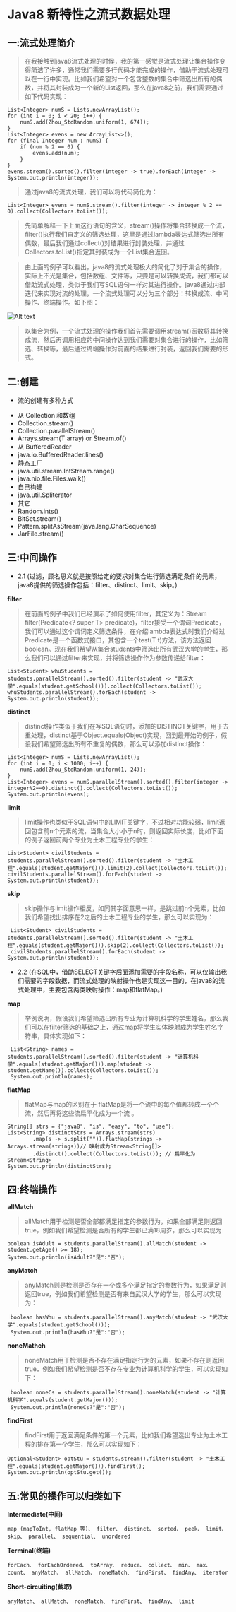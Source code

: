 # Java8 新特性之流式数据处理

## 一:流式处理简介

> 在我接触到java8流式处理的时候，我的第一感觉是流式处理让集合操作变得简洁了许多，通常我们需要多行代码才能完成的操作，借助于流式处理可以在一行中实现。比如我们希望对一个包含整数的集合中筛选出所有的偶数，并将其封装成为一个新的List返回，那么在java8之前，我们需要通过如下代码实现：
```
List<Integer> numS = Lists.newArrayList();
for (int i = 0; i < 20; i++) {
    numS.add(Zhou_StdRandom.uniform(1, 674));
}
List<Integer> evens = new ArrayList<>();
for (final Integer num : numS) {
    if (num % 2 == 0) {
        evens.add(num);
    }
}
evens.stream().sorted().filter(integer -> true).forEach(integer -> System.out.println(integer));
```
> 通过java8的流式处理，我们可以将代码简化为：
```
List<Integer> evens = numS.stream().filter(integer -> integer % 2 == 0).collect(Collectors.toList());
```
> 先简单解释一下上面这行语句的含义，stream()操作将集合转换成一个流，filter()执行我们自定义的筛选处理，这里是通过lambda表达式筛选出所有偶数，最后我们通过collect()对结果进行封装处理，并通过Collectors.toList()指定其封装成为一个List集合返回。
 
> 由上面的例子可以看出，java8的流式处理极大的简化了对于集合的操作，实际上不光是集合，包括数组、文件等，只要是可以转换成流，我们都可以借助流式处理，类似于我们写SQL语句一样对其进行操作。java8通过内部迭代来实现对流的处理，一个流式处理可以分为三个部分：转换成流、中间操作、终端操作。如下图：

![Alt text](./848414.png)

> 以集合为例，一个流式处理的操作我们首先需要调用stream()函数将其转换成流，然后再调用相应的中间操作达到我们需要对集合进行的操作，比如筛选、转换等，最后通过终端操作对前面的结果进行封装，返回我们需要的形式。

## 二:创建
+ 流的创建有多种方式
* 从 Collection 和数组
* Collection.stream()
* Collection.parallelStream()
* Arrays.stream(T array) or Stream.of()
* 从 BufferedReader
* java.io.BufferedReader.lines()
* 静态工厂
* java.util.stream.IntStream.range()
* java.nio.file.Files.walk()
* 自己构建
* java.util.Spliterator
* 其它
* Random.ints()
* BitSet.stream()
* Pattern.splitAsStream(java.lang.CharSequence)
* JarFile.stream()


## 三:中间操作

+ 2.1 (过滤，顾名思义就是按照给定的要求对集合进行筛选满足条件的元素，java8提供的筛选操作包括：filter、distinct、limit、skip。)

__filter__

>在前面的例子中我们已经演示了如何使用filter，其定义为：Stream<T> filter(Predicate<? super T> predicate)，filter接受一个谓词Predicate，我们可以通过这个谓词定义筛选条件，在介绍lambda表达式时我们介绍过Predicate是一个函数式接口，其包含一个test(T t)方法，该方法返回boolean。现在我们希望从集合students中筛选出所有武汉大学的学生，那么我们可以通过filter来实现，并将筛选操作作为参数传递给filter：
```
List<Student> whuStudents = students.parallelStream().sorted().filter(student -> "武汉大学".equals(student.getSchool())).collect(Collectors.toList());
whuStudents.parallelStream().forEach(student -> System.out.println(student));
```
__distinct__
> distinct操作类似于我们在写SQL语句时，添加的DISTINCT关键字，用于去重处理，distinct基于Object.equals(Object)实现，回到最开始的例子，假设我们希望筛选出所有不重复的偶数，那么可以添加distinct操作：
```
List<Integer> numS = Lists.newArrayList();
for (int i = 0; i < 1000; i++) {
    numS.add(Zhou_StdRandom.uniform(1, 24));
}
List<Integer> evens = numS.parallelStream().sorted().filter(integer -> integer%2==0).distinct().collect(Collectors.toList());
System.out.println(evens);
```
__limit__
> limit操作也类似于SQL语句中的LIMIT关键字，不过相对功能较弱，limit返回包含前n个元素的流，当集合大小小于n时，则返回实际长度，比如下面的例子返回前两个专业为土木工程专业的学生：
```
List<Student> civilStudents = students.parallelStream().sorted().filter(student -> "土木工程".equals(student.getMajor())).limit(2).collect(Collectors.toList());
civilStudents.parallelStream().forEach(student -> System.out.println(student));
```
__skip__
> skip操作与limit操作相反，如同其字面意思一样，是跳过前n个元素，比如我们希望找出排序在2之后的土木工程专业的学生，那么可以实现为：
```
 List<Student> civilStudents = students.parallelStream().sorted().filter(student -> "土木工程".equals(student.getMajor())).skip(2).collect(Collectors.toList());
 civilStudents.parallelStream().forEach(student -> System.out.println(student));
```
+ 2.2 (在SQL中，借助SELECT关键字后面添加需要的字段名称，可以仅输出我们需要的字段数据，而流式处理的映射操作也是实现这一目的，在java8的流式处理中，主要包含两类映射操作：map和flatMap。)

__map__
> 举例说明，假设我们希望筛选出所有专业为计算机科学的学生姓名，那么我们可以在filter筛选的基础之上，通过map将学生实体映射成为学生姓名字符串，具体实现如下：
```
 List<String> names = students.parallelStream().sorted().filter(student -> "计算机科学".equals(student.getMajor())).map(student -> student.getName()).collect(Collectors.toList());
 System.out.println(names);
```
__flatMap__
> flatMap与map的区别在于 flatMap是将一个流中的每个值都转成一个个流，然后再将这些流扁平化成为一个流 。
```
String[] strs = {"java8", "is", "easy", "to", "use"};
List<String> distinctStrs = Arrays.stream(strs)
        .map(s -> s.split("")).flatMap(strings -> Arrays.stream(strings))// 映射成为Stream<String[]>
        .distinct().collect(Collectors.toList()); // 扁平化为Stream<String>
System.out.println(distinctStrs);
```

## 四:终端操作
__allMatch__
> allMatch用于检测是否全部都满足指定的参数行为，如果全部满足则返回true，例如我们希望检测是否所有的学生都已满18周岁，那么可以实现为
```
boolean isAdult = students.parallelStream().allMatch(student -> student.getAge() >= 18);
System.out.println(isAdult?"是":"否");
```
__anyMatch__
> anyMatch则是检测是否存在一个或多个满足指定的参数行为，如果满足则返回true，例如我们希望检测是否有来自武汉大学的学生，那么可以实现为：
```
 boolean hasWhu = students.parallelStream().anyMatch(student -> "武汉大学".equals(student.getSchool()));
 System.out.println(hasWhu?"是":"否");
```

__noneMathch__
> noneMatch用于检测是否不存在满足指定行为的元素，如果不存在则返回true，例如我们希望检测是否不存在专业为计算机科学的学生，可以实现如下：
```
 boolean noneCs = students.parallelStream().noneMatch(student -> "计算机科学".equals(student.getMajor()));
 System.out.println(noneCs?"是":"否");
```

__findFirst__
> findFirst用于返回满足条件的第一个元素，比如我们希望选出专业为土木工程的排在第一个学生，那么可以实现如下：
```
Optional<Student> optStu = students.stream().filter(student -> "土木工程".equals(student.getMajor())).findFirst();
System.out.println(optStu.get());
```

## 五:常见的操作可以归类如下

__Intermediate(中间)__
```
map (mapToInt, flatMap 等)、 filter、 distinct、 sorted、 peek、 limit、 skip、 parallel、 sequential、 unordered
```

__Terminal(终端)__
```
forEach、 forEachOrdered、 toArray、 reduce、 collect、 min、 max、 count、 anyMatch、 allMatch、 noneMatch、 findFirst、 findAny、 iterator
```

__Short-circuiting(截取)__
```
anyMatch、 allMatch、 noneMatch、 findFirst、 findAny、 limit
```